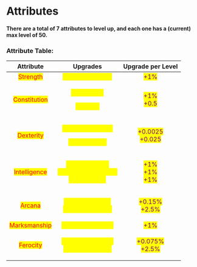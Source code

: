 # Attributes

#### There are a total of 7 attributes to level up, and each one has a (current) max level of 50.

### Attribute Table:

|                   Attribute                  |                                                                              Upgrades                                                                              |                                                         Upgrade per Level                                                         |
| :------------------------------------------: | :----------------------------------------------------------------------------------------------------------------------------------------------------------------: | :-------------------------------------------------------------------------------------------------------------------------------: |
|   <mark style="color:red;">Strength</mark>   |                                                         <mark style="color:yellow;">Physical Damage</mark>                                                         |                                               <mark style="color:purple;">+1%</mark>                                              |
| <mark style="color:red;">Constitution</mark> |                                <p><mark style="color:yellow;">Max Health</mark></p><p><mark style="color:yellow;">Defense</mark></p>                               |                      <p><mark style="color:purple;">+1%</mark><br><mark style="color:purple;">+0.5</mark></p>                     |
|   <mark style="color:red;">Dexterity</mark>  |                           <p><mark style="color:yellow;">Movement Speed</mark></p><p><mark style="color:yellow;">Attack Speed</mark></p>                           |                   <p><mark style="color:purple;">+0.0025</mark><br><mark style="color:purple;">+0.025</mark></p>                  |
| <mark style="color:red;">Intelligence</mark> | <p><mark style="color:yellow;">Magic Damage</mark><br><mark style="color:yellow;">Cooldown Reduction</mark><br><mark style="color:yellow;">Skill Damage</mark></p> | <p><mark style="color:purple;">+1%</mark><br><mark style="color:purple;">+1%</mark><br><mark style="color:purple;">+1%</mark></p> |
|    <mark style="color:red;">Arcana</mark>    |                         <p><mark style="color:yellow;">Skill Crit Chance</mark><br><mark style="color:yellow;">Skill Crit Damage</mark></p>                        |                    <p><mark style="color:purple;">+0.15%</mark><br><mark style="color:purple;">+2.5%</mark></p>                   |
| <mark style="color:red;">Marksmanship</mark> |                                                        <mark style="color:yellow;">Projectile Damage</mark>                                                        |                                               <mark style="color:purple;">+1%</mark>                                              |
|   <mark style="color:red;">Ferocity</mark>   |                        <p><mark style="color:yellow;">Crit Strike Chance</mark><br><mark style="color:yellow;">Crit Strike Power</mark></p>                        |                   <p><mark style="color:purple;">+0.075%</mark><br><mark style="color:purple;">+2.5%</mark></p>                   |
